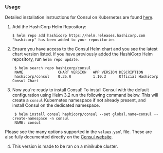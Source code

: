 ### Usage

Detailed installation instructions for Consul on Kubernetes are found
[here](https://www.consul.io/docs/k8s/installation/overview).

1.  Add the HashiCorp Helm Repository:

        $ helm repo add hashicorp https://helm.releases.hashicorp.com
        "hashicorp" has been added to your repositories

2.  Ensure you have access to the Consul Helm chart and you see the latest chart
    version listed. If you have previously added the HashiCorp Helm repository,
    run `helm repo update`.

         $ helm search repo hashicorp/consul
         NAME                CHART VERSION   APP VERSION DESCRIPTION
         hashicorp/consul    0.35.0          1.10.3      Official HashiCorp Consul Chart

3.  Now you're ready to install Consul! To install Consul with the default
    configuration using Helm 3.2 run the following command below. This will
    create a `consul` Kubernetes namespace if not already present, and install
    Consul on the dedicated namespace.

         $ helm install consul hashicorp/consul --set global.name=consul --create-namespace -n consul
         NAME: consul

Please see the many options supported in the `values.yaml` file. These are also
fully documented directly on the
[Consul website](https://www.consul.io/docs/platform/k8s/helm.html).

4. This version is made to be ran on a minikube cluster.
